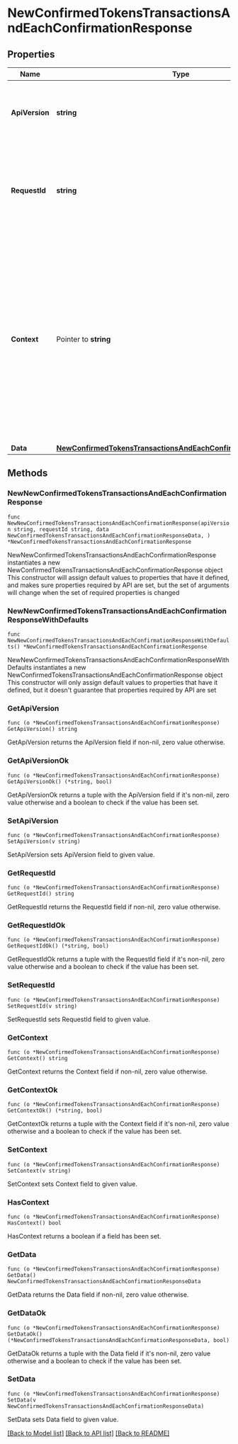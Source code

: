 # NewConfirmedTokensTransactionsAndEachConfirmationResponse

## Properties

Name | Type | Description | Notes
------------ | ------------- | ------------- | -------------
**ApiVersion** | **string** | Specifies the version of the API that incorporates this endpoint. | 
**RequestId** | **string** | Defines the ID of the request. The &#x60;requestId&#x60; is generated by Crypto APIs and it&#39;s unique for every request. | 
**Context** | Pointer to **string** | In batch situations the user can use the context to correlate responses with requests. This property is present regardless of whether the response was successful or returned as an error. &#x60;context&#x60; is specified by the user. | [optional] 
**Data** | [**NewConfirmedTokensTransactionsAndEachConfirmationResponseData**](NewConfirmedTokensTransactionsAndEachConfirmationResponseData.md) |  | 

## Methods

### NewNewConfirmedTokensTransactionsAndEachConfirmationResponse

`func NewNewConfirmedTokensTransactionsAndEachConfirmationResponse(apiVersion string, requestId string, data NewConfirmedTokensTransactionsAndEachConfirmationResponseData, ) *NewConfirmedTokensTransactionsAndEachConfirmationResponse`

NewNewConfirmedTokensTransactionsAndEachConfirmationResponse instantiates a new NewConfirmedTokensTransactionsAndEachConfirmationResponse object
This constructor will assign default values to properties that have it defined,
and makes sure properties required by API are set, but the set of arguments
will change when the set of required properties is changed

### NewNewConfirmedTokensTransactionsAndEachConfirmationResponseWithDefaults

`func NewNewConfirmedTokensTransactionsAndEachConfirmationResponseWithDefaults() *NewConfirmedTokensTransactionsAndEachConfirmationResponse`

NewNewConfirmedTokensTransactionsAndEachConfirmationResponseWithDefaults instantiates a new NewConfirmedTokensTransactionsAndEachConfirmationResponse object
This constructor will only assign default values to properties that have it defined,
but it doesn't guarantee that properties required by API are set

### GetApiVersion

`func (o *NewConfirmedTokensTransactionsAndEachConfirmationResponse) GetApiVersion() string`

GetApiVersion returns the ApiVersion field if non-nil, zero value otherwise.

### GetApiVersionOk

`func (o *NewConfirmedTokensTransactionsAndEachConfirmationResponse) GetApiVersionOk() (*string, bool)`

GetApiVersionOk returns a tuple with the ApiVersion field if it's non-nil, zero value otherwise
and a boolean to check if the value has been set.

### SetApiVersion

`func (o *NewConfirmedTokensTransactionsAndEachConfirmationResponse) SetApiVersion(v string)`

SetApiVersion sets ApiVersion field to given value.


### GetRequestId

`func (o *NewConfirmedTokensTransactionsAndEachConfirmationResponse) GetRequestId() string`

GetRequestId returns the RequestId field if non-nil, zero value otherwise.

### GetRequestIdOk

`func (o *NewConfirmedTokensTransactionsAndEachConfirmationResponse) GetRequestIdOk() (*string, bool)`

GetRequestIdOk returns a tuple with the RequestId field if it's non-nil, zero value otherwise
and a boolean to check if the value has been set.

### SetRequestId

`func (o *NewConfirmedTokensTransactionsAndEachConfirmationResponse) SetRequestId(v string)`

SetRequestId sets RequestId field to given value.


### GetContext

`func (o *NewConfirmedTokensTransactionsAndEachConfirmationResponse) GetContext() string`

GetContext returns the Context field if non-nil, zero value otherwise.

### GetContextOk

`func (o *NewConfirmedTokensTransactionsAndEachConfirmationResponse) GetContextOk() (*string, bool)`

GetContextOk returns a tuple with the Context field if it's non-nil, zero value otherwise
and a boolean to check if the value has been set.

### SetContext

`func (o *NewConfirmedTokensTransactionsAndEachConfirmationResponse) SetContext(v string)`

SetContext sets Context field to given value.

### HasContext

`func (o *NewConfirmedTokensTransactionsAndEachConfirmationResponse) HasContext() bool`

HasContext returns a boolean if a field has been set.

### GetData

`func (o *NewConfirmedTokensTransactionsAndEachConfirmationResponse) GetData() NewConfirmedTokensTransactionsAndEachConfirmationResponseData`

GetData returns the Data field if non-nil, zero value otherwise.

### GetDataOk

`func (o *NewConfirmedTokensTransactionsAndEachConfirmationResponse) GetDataOk() (*NewConfirmedTokensTransactionsAndEachConfirmationResponseData, bool)`

GetDataOk returns a tuple with the Data field if it's non-nil, zero value otherwise
and a boolean to check if the value has been set.

### SetData

`func (o *NewConfirmedTokensTransactionsAndEachConfirmationResponse) SetData(v NewConfirmedTokensTransactionsAndEachConfirmationResponseData)`

SetData sets Data field to given value.



[[Back to Model list]](../README.md#documentation-for-models) [[Back to API list]](../README.md#documentation-for-api-endpoints) [[Back to README]](../README.md)


